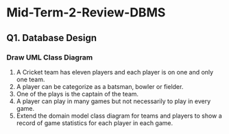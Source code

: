 # Mid-Term-2-Review-DBMS


## Q1. Database Design
### Draw UML Class Diagram

1. A Cricket team has eleven players and each player is on one and only one team.
2. A player can be categorize as a batsman, bowler or fielder.
3. One of the plays is the captain of the team.
4. A player can play in many games but not necessarily to play in every game.
5. Extend the domain model class diagram for teams and players to show a record of
game statistics for each player in each game.

